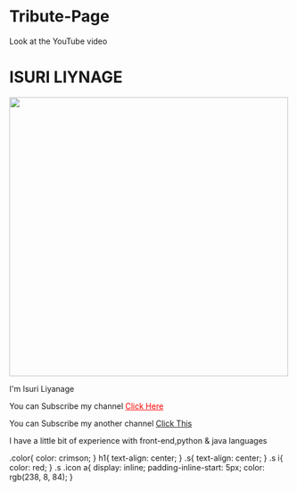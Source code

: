 # Tribute-Page
Look at the YouTube video
<!DOCTYPE html>
<html lang="en">
<head>
    <meta charset="UTF-8">
    <meta http-equiv="X-UA-Compatible" content="IE=edge">
    <link rel="stylesheet" href="t.css">
    <meta name="viewport" content="width=device-width, initial-scale=1.0">
    <link rel="stylesheet" href="https://cdnjs.cloudflare.com/ajax/libs/font-awesome/6.2.1/css/all.min.css" integrity="sha512-MV7K8+y+gLIBoVD59lQIYicR65iaqukzvf/nwasF0nqhPay5w/9lJmVM2hMDcnK1OnMGCdVK+iQrJ7lzPJQd1w==" crossorigin="anonymous" referrerpolicy="no-referrer" />
    <title>Document</title>
</head>
<body>
    <h1>I<span class="color">S</span>U<span class="color">R</span>I <span class="color">L</span>I<span class="color">Y</span>N<span class="color">A</span>G<span class="color">E</span></h1>
    <section class="s">
<img src="Isuri.jpg" alt="" width="500px" height="500px"><br>
<i class="fa-brands fa-youtube"></i>
<p>I'm Isuri Liyanage</p>
<p>You can Subscribe my channel <a href="you can input your yt link here" style="color: red;">Click Here</a></p>
<p>You can Subscribe my another channel <a href="link pls">Click This</a></p>
<p>I have a little bit of experience with front-end,python & java languages</p>
<div class="icon">
    <a href="please input fb link"><i class="fa-brands fa-facebook-f"></i></a>
    <a href="please input inster link"><i class="fa-brands fa-instagram"></i></a>
    <a href="please input twitter link"><i class="fa-brands fa-twitter"></i></a>
    <a href="please input github link"><i class="fa-brands fa-github"></i></a>
</div>
    </section>
</html>

<!--CSS File id down below-->
.color{
    color: crimson;
}
h1{
    text-align: center;
}
.s{
    text-align: center;
}
.s i{
    color: red;
}
.s .icon a{
    display: inline;
    padding-inline-start: 5px;
    color: rgb(238, 8, 84);
}
